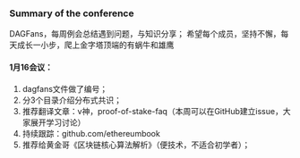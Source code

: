 ### Summary of the conference
DAGFans，每周例会总结遇到问题，与知识分享；
希望每个成员，坚持不懈，每天成长一小步，爬上金字塔顶端的有蜗牛和雄鹰

#### 1月16会议：
1. dagfans文件做了编号；
2. 分3个目录介绍分布式共识；
3. 推荐翻译文章：v神，proof-of-stake-faq（本周可以在GitHub建立issue，大家展开学习讨论）
4. 持续跟踪：github.com/ethereumbook
5. 推荐给黄金哥《区块链核心算法解析》（便技术，不适合初学者）；
